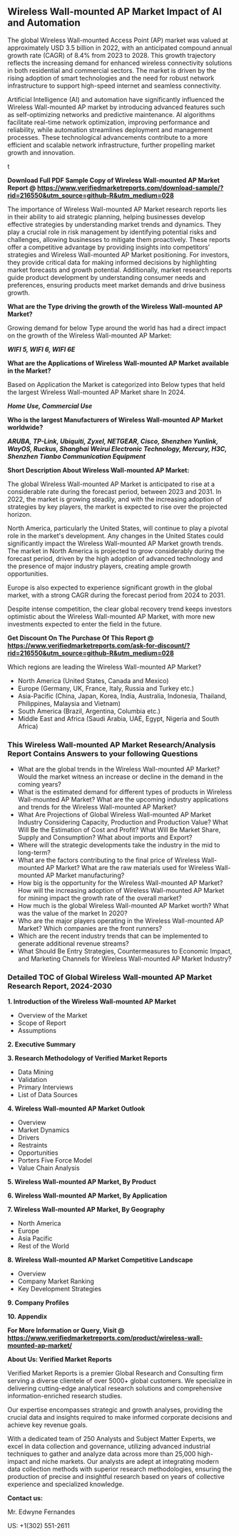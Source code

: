<h2>Wireless Wall-mounted AP Market Impact of AI and Automation</h2><p>The global Wireless Wall-mounted Access Point (AP) market was valued at approximately USD 3.5 billion in 2022, with an anticipated compound annual growth rate (CAGR) of 8.4% from 2023 to 2028. This growth trajectory reflects the increasing demand for enhanced wireless connectivity solutions in both residential and commercial sectors. The market is driven by the rising adoption of smart technologies and the need for robust network infrastructure to support high-speed internet and seamless connectivity.</p><p>Artificial Intelligence (AI) and automation have significantly influenced the Wireless Wall-mounted AP market by introducing advanced features such as self-optimizing networks and predictive maintenance. AI algorithms facilitate real-time network optimization, improving performance and reliability, while automation streamlines deployment and management processes. These technological advancements contribute to a more efficient and scalable network infrastructure, further propelling market growth and innovation.</p>t</p><p id="" class=""><strong>Download Full PDF Sample Copy of Wireless Wall-mounted AP Market Report @ <a href="https://www.verifiedmarketreports.com/download-sample/?rid=216550&utm_source=github-R&utm_medium=028" target="_blank">https://www.verifiedmarketreports.com/download-sample/?rid=216550&utm_source=github-R&utm_medium=028</a></strong></p><p>The importance of&nbsp;Wireless Wall-mounted AP Market research reports lies in their ability to aid strategic planning, helping businesses develop effective strategies by understanding market trends and dynamics. They play a crucial role in risk management by identifying potential risks and challenges, allowing businesses to mitigate them proactively. These reports offer a competitive advantage by providing insights into competitors' strategies and Wireless Wall-mounted AP Market positioning. For investors, they provide critical data for making informed decisions by highlighting market forecasts and growth potential. Additionally, market research reports guide product development by understanding consumer needs and preferences, ensuring products meet market demands and drive business growth.</p><p><strong>What are the&nbsp;Type driving the growth of the Wireless Wall-mounted AP Market?</strong></p><p id="" class="">Growing demand for below Type around the world has had a direct impact on the growth of the Wireless Wall-mounted AP Market:</p><em><strong>WIFI 5, WIFI 6, WIFI 6E</strong></em></p><strong>What are the&nbsp;Applications&nbsp;of Wireless Wall-mounted AP Market available in the Market?</strong></p><p id="" class="">Based on Application the Market is categorized into Below types that held the largest Wireless Wall-mounted AP Market share In 2024.</p><em><strong>Home Use, Commercial Use</strong></em></p><strong>Who is the largest Manufacturers of Wireless Wall-mounted AP Market worldwide?</strong></p><p><em><strong>ARUBA, TP-Link, Ubiquiti, Zyxel, NETGEAR, Cisco, Shenzhen Yunlink, WayOS, Ruckus, Shanghai Weirui Electronic Technology, Mercury, H3C, Shenzhen Tianbo Communication Equipment</strong></em></p><p id="" class=""><strong>Short Description About Wireless Wall-mounted AP Market:</strong></p><p>The global Wireless Wall-mounted AP Market is anticipated to rise at a considerable rate during the forecast period, between 2023 and 2031. In 2022, the market is growing steadily, and with the increasing adoption of strategies by key players, the market is expected to rise over the projected horizon.</p><p>North America, particularly the United States, will continue to play a pivotal role in the market's development. Any changes in the United States could significantly impact the Wireless Wall-mounted AP Market growth trends. The market in North America is projected to grow considerably during the forecast period, driven by the high adoption of advanced technology and the presence of major industry players, creating ample growth opportunities.</p><p>Europe is also expected to experience significant growth in the global market, with a strong CAGR during the forecast period from 2024 to 2031.</p><p>Despite intense competition, the clear global recovery trend keeps investors optimistic about the Wireless Wall-mounted AP Market, with more new investments expected to enter the field in the future.</p><p id="" class=""><strong>Get Discount On The Purchase Of This Report @ <a href="https://www.verifiedmarketreports.com/ask-for-discount/?rid=216550&utm_source=github-R&utm_medium=028" target="_blank">https://www.verifiedmarketreports.com/ask-for-discount/?rid=216550&utm_source=github-R&utm_medium=028</a></strong></p>Which regions are leading the Wireless Wall-mounted AP Market?</p><ul><li>North America (United States, Canada and Mexico)</li><li>Europe (Germany, UK, France, Italy, Russia and Turkey etc.)</li><li>Asia-Pacific (China, Japan, Korea, India, Australia, Indonesia, Thailand, Philippines, Malaysia and Vietnam)</li><li>South America (Brazil, Argentina, Columbia etc.)</li><li>Middle East and Africa (Saudi Arabia, UAE, Egypt, Nigeria and South Africa)</li></ul><h3 id="" class="">This Wireless Wall-mounted AP Market Research/Analysis Report Contains Answers to your following Questions</h3><ul><li>What are the global trends in the Wireless Wall-mounted AP Market? Would the market witness an increase or decline in the demand in the coming years?</li><li>What is the estimated demand for different types of products in Wireless Wall-mounted AP Market? What are the upcoming industry applications and trends for the Wireless Wall-mounted AP Market?</li><li>What Are Projections of Global Wireless Wall-mounted AP Market Industry Considering Capacity, Production and Production Value? What Will Be the Estimation of Cost and Profit? What Will Be Market Share, Supply and Consumption? What about imports and Export?</li><li>Where will the strategic developments take the industry in the mid to long-term?</li><li>What are the factors contributing to the final price of Wireless Wall-mounted AP Market? What are the raw materials used for Wireless Wall-mounted AP Market manufacturing?</li><li>How big is the opportunity for the Wireless Wall-mounted AP Market? How will the increasing adoption of Wireless Wall-mounted AP Market for mining impact the growth rate of the overall market?</li><li>How much is the global Wireless Wall-mounted AP Market worth? What was the value of the market In 2020?</li><li>Who are the major players operating in the Wireless Wall-mounted AP Market? Which companies are the front runners?</li><li>Which are the recent industry trends that can be implemented to generate additional revenue streams?</li><li>What Should Be Entry Strategies, Countermeasures to Economic Impact, and Marketing Channels for Wireless Wall-mounted AP Market Industry?</li></ul><h3 id="" class="">Detailed TOC of Global Wireless Wall-mounted AP Market Research Report, 2024-2030</h3><p id="" class=""><strong>1. Introduction of the Wireless Wall-mounted AP Market</strong></p><ul><li>Overview of the Market</li><li>Scope of Report</li><li>Assumptions</li></ul><p id="" class=""><strong>2. Executive Summary</strong></p><p id="" class=""><strong>3. Research Methodology of Verified Market Reports</strong></p><ul><li>Data Mining</li><li>Validation</li><li>Primary Interviews</li><li>List of Data Sources</li></ul><p id="" class=""><strong>4. Wireless Wall-mounted AP Market Outlook</strong></p><ul><li>Overview</li><li>Market Dynamics</li><li>Drivers</li><li>Restraints</li><li>Opportunities</li><li>Porters Five Force Model</li><li>Value Chain Analysis</li></ul><p id="" class=""><strong>5. Wireless Wall-mounted AP Market, By Product</strong></p><p id="" class=""><strong>6. Wireless Wall-mounted AP Market, By Application</strong></p><p id="" class=""><strong>7. Wireless Wall-mounted AP Market, By Geography</strong></p><ul><li>North America</li><li>Europe</li><li>Asia Pacific</li><li>Rest of the World</li></ul><p id="" class=""><strong>8. Wireless Wall-mounted AP Market Competitive Landscape</strong></p><ul><li>Overview</li><li>Company Market Ranking</li><li>Key Development Strategies</li></ul><p id="" class=""><strong>9. Company Profiles</strong></p><p id="" class=""><strong>10. Appendix</strong></p><p id="" class=""><strong>For More Information or Query, Visit @ <a href="https://www.verifiedmarketreports.com/product/wireless-wall-mounted-ap-market/" target="_blank">https://www.verifiedmarketreports.com/product/wireless-wall-mounted-ap-market/</a></strong></p><p id="" class=""><strong>About Us: Verified Market Reports</strong></p><p id="" class="">Verified Market Reports is a premier Global Research and Consulting firm serving a diverse clientele of over 5000+ global customers. We specialize in delivering cutting-edge analytical research solutions and comprehensive information-enriched research studies.</p><p id="" class="">Our expertise encompasses strategic and growth analyses, providing the crucial data and insights required to make informed corporate decisions and achieve key revenue goals.</p><p id="" class="">With a dedicated team of 250 Analysts and Subject Matter Experts, we excel in data collection and governance, utilizing advanced industrial techniques to gather and analyze data across more than 25,000 high-impact and niche markets. Our analysts are adept at integrating modern data collection methods with superior research methodologies, ensuring the production of precise and insightful research based on years of collective experience and specialized knowledge.</p><p id="" class=""><strong>Contact us:</strong></p><p id="" class="">Mr. Edwyne Fernandes</p><p id="" class="">US: +1(302) 551-2611</p>